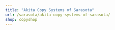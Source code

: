 ```yaml
---
title: "Akita Copy Systems of Sarasota"
url: /sarasota/akita-copy-systems-of-sarasota/
shop: copyshop
---
```

